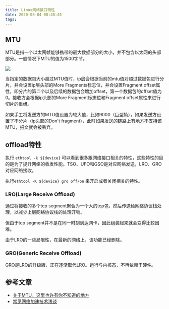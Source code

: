 ```yaml
---
title: Linux网络接口特性
date: 2020-08-04 00:48:45
tags:
---
```


## MTU

MTU是指一个以太网帧能够携带的最大数据部分的大小，并不包含以太网的头部部分。一般情况下MTU的值为1500字节。

![](https://kuring.oss-cn-beijing.aliyuncs.com/common/mtu1.png)

当指定的数据包大小超过MTU值时，ip层会根据当前的mtu值对超过数据包进行分片，并会设置ip层头部的More Fragments标志位，并会设置Fragment offset属性，即分片的第二个以及后续的数据包会增加offset，第一个数据包的offset值为0。接收方会根据ip头部的More Fragment标志位和Fragment offset属性来进行切片的重组。

如果手工将发送方的MTU值设置为较大值，比如9000（巨型帧），如果发送方设置了不分片（ip头部的Don't fragment），此时如果发送的链路上有地方不支持该MTU，报文就会被丢弃。

## offload特性

执行 `ethtool -k ${device}` 可以看到很多跟网络接口相关的特性，这些特性的目的是为了提升网络的收发性能。TSO、UFO和GSO是对应网络发送，LRO、GRO对应网络接收。

执行`ethtool -K ${device} gro off/on` 来开启或者关闭相关的特性。

### LRO(Large Receive Offload)

通过将接收的多个tcp segment聚合为一个大的tcp包，然后传送给网络协议栈处理，以减少上层网络协议栈的处理开销。

但由于tcp segment并不是在同一时刻到达网卡，因此组装起来就会变得比较困难。

由于LRO的一些局限性，在最新的网络上，该功能已经删除。

### GRO(Generic Receive Offload)

GRO是LRO的升级版，正在逐渐取代LRO。运行与内核态，不再依赖于硬件。

## 参考文章

- [关于MTU，这里也许有你不知道的地方](https://segmentfault.com/a/1190000019206098)
- [常见网络加速技术浅谈](https://zhuanlan.zhihu.com/p/44683790)

